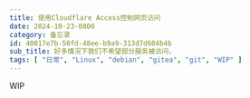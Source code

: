 ```yaml
---
title: 使用Cloudflare Access控制网页访问
date: 2024-10-23-0800
category: 备忘录
id: 40017e7b-50fd-48ee-b9a9-313d7d604b4b
sub_title: 好多情况下我们不希望部分服务被访问，
tags: [ "日常", "Linux", "debian", "gitea", "git", "WIP" ]
---
```


WIP